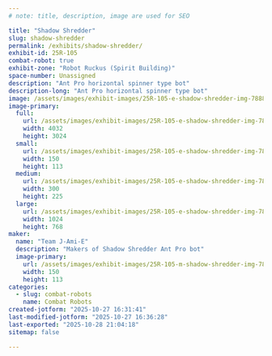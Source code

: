```yaml
---
# note: title, description, image are used for SEO

title: "Shadow Shredder"
slug: shadow-shredder
permalink: /exhibits/shadow-shredder/
exhibit-id: 25R-105
combat-robot: true
exhibit-zone: "Robot Ruckus (Spirit Building)"
space-number: Unassigned
description: "Ant Pro horizontal spinner type bot"
description-long: "Ant Pro horizontal spinner type bot"
image: /assets/images/exhibit-images/25R-105-e-shadow-shredder-img-7888-4629-300x225.jpeg
image-primary: 
  full:
    url: /assets/images/exhibit-images/25R-105-e-shadow-shredder-img-7888-4629-full.jpeg
    width: 4032
    height: 3024
  small:
    url: /assets/images/exhibit-images/25R-105-e-shadow-shredder-img-7888-4629-150x113.jpeg
    width: 150
    height: 113
  medium:
    url: /assets/images/exhibit-images/25R-105-e-shadow-shredder-img-7888-4629-300x225.jpeg
    width: 300
    height: 225
  large:
    url: /assets/images/exhibit-images/25R-105-e-shadow-shredder-img-7888-4629-1024x768.jpeg
    width: 1024
    height: 768
maker: 
  name: "Team J-Ami-E"
  description: "Makers of Shadow Shredder Ant Pro bot"
  image-primary:
    url: /assets/images/exhibit-images/25R-105-m-shadow-shredder-img-7888-300x225.jpeg
    width: 150
    height: 113
categories: 
  - slug: combat-robots
    name: Combat Robots
created-jotform: "2025-10-27 16:31:41"
last-modified-jotform: "2025-10-27 16:36:28"
last-exported: "2025-10-28 21:04:18"
sitemap: false

---
```

